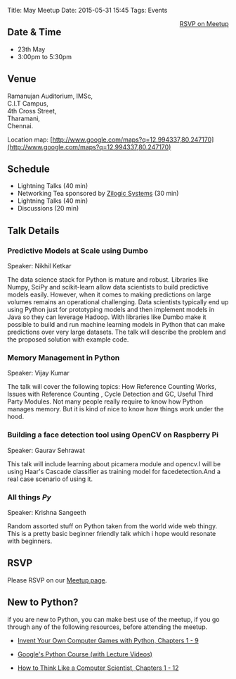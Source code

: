 Title: May Meetup
Date: 2015-05-31 15:45
Tags: Events

<a style="float:right;" class="pure-button"
href="http://www.meetup.com/Chennaipy/events/222311276/"><i class="fa
fa-check-square-o"></i> RSVP on Meetup</a>

## Date & Time

  * 23th May
  * 3:00pm to 5:30pm

## Venue

Ramanujan Auditorium, IMSc,  
C.I.T Campus,  
4th Cross Street,  
Tharamani,  
Chennai.  

Location map:
[http://www.google.com/maps?q=12.994337,80.247170](http://www.google.com/maps?q=12.994337,80.247170)

## Schedule

  * Lightning Talks (40 min)
  * Networking Tea sponsored by [Zilogic Systems](http://zilogic.com/) (30 min)
  * Lightning Talks (40 min)
  * Discussions (20 min)

## Talk Details

### Predictive Models at Scale using Dumbo

Speaker: Nikhil Ketkar

The data science stack for Python is mature and robust. Libraries like Numpy,
SciPy and scikit-learn allow data scientists to build predictive models easily.
However, when it comes to making predictions on large volumes remains an
operational challenging. Data scientists typically end up using Python just for
prototyping models and then implement models in Java so they can leverage
Hadoop. With libraries like Dumbo make it possible to build and run machine
learning models in Python that can make predictions over very large datasets.
The talk will describe the problem and the proposed solution with example code.

### Memory Management in Python

Speaker: Vijay Kumar

The talk will cover the following topics: How Reference Counting Works, Issues
with Reference Counting , Cycle Detection and GC, Useful Third Party Modules.
Not many people really require to know how Python manages memory. But it is
kind of nice to know how things work under the hood.

### Building a face detection tool using OpenCV on Raspberry Pi 

Speaker: Gaurav Sehrawat 

This talk will include learning about picamera module and opencv.I will be
using Haar's Cascade classifier as training model for facedetection.And a real
case scenario of using it.

### All things *Py*

Speaker: Krishna Sangeeth

Random assorted stuff on Python taken from the world wide web thingy. This is a
pretty basic beginner friendly talk which i hope would resonate with beginners.

## RSVP

Please RSVP on our [Meetup
page](http://www.meetup.com/Chennaipy/events/222311276/).

## New to Python?

if you are new to Python, you can make best use of the meetup, if you
go through any of the following resources, before attending the
meetup.

* [Invent Your Own Computer Games with Python, Chapters 1 - 9](
http://inventwithpython.com/chapters/)

* [Google's Python Course (with Lecture Videos)](
https://developers.google.com/edu/python/)

* [How to Think Like a Computer Scientist, Chapters 1 - 12](
http://www.greenteapress.com/thinkpython/)
